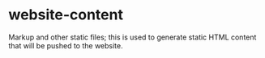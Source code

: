# website-content
Markup and other static files; this is used to generate static HTML content that will be pushed to the website. 
